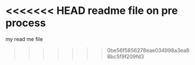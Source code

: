 <<<<<<< HEAD
readme file on pre process
=======
my read me file
>>>>>>> 0be56f5856278eae034998a3ea88bc5f9f209fd3
